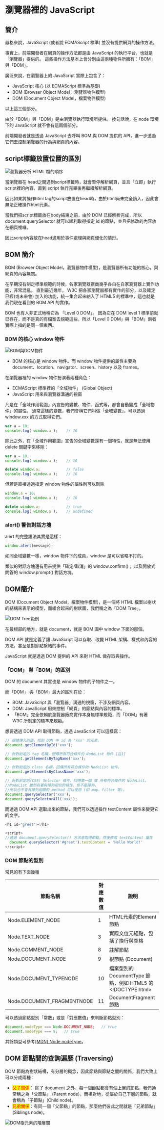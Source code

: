 # 瀏覽器裡的 JavaScript

## 簡介

嚴格來說，JavaScript (或者說 ECMAScript 標準) 並沒有提供網頁的操作方法。

事實上，前端開發者在網頁的操作方法都是由 JavaScript 的執行平台，也就是「瀏覽器」提供的。 這些操作方法基本上會分別由這兩種物件所擁有：「BOM」與「DOM」。

廣泛來說，在瀏覽器上的 JavaScript 實際上包含了：

* JavaScript 核心 (以 ECMAScript 標準為基礎)&#x20;
* BOM (Browser Object Model，瀏覽器物件模型)&#x20;
* DOM (Document Object Model，檔案物件模型)&#x20;

以上這三個部分。

由於「BOM」與「DOM」是由瀏覽器執行環境所提供。 換句話說，在 node 環境下的 JavaScript 就不會有這兩個部分。

前端開發者就是透過 JavaScript 去呼叫 BOM 與 DOM 提供的 API，進一步透過它們去控制瀏覽器的行為與網頁的內容。

## script標籤放置位置的區別

![瀏覽器分析 HTML 檔的順序](../../.gitbook/assets/webflow-min.png)

當瀏覽器在 head之間遇到script標籤時，就會暫停解析網頁，並且「立即」執行script裡的內容，直到 script 執行完畢後再繼續解析網頁。

因此如果將操作html tag的script放置在head時，由於html尚未完全讀入，因此會無法正確操作html元素。

當我們把script標籤放在body結束之前，由於 DOM 已經解析完成，所以 document.querySelector 就可以順利取得指定 id 的節點，並且把修改的內容放在網頁裡囉。

因此script內容放在head適用於事件處理與網頁優化的情形。

## BOM 簡介

BOM (Browser Object Model，瀏覽器物件模型)，是瀏覽器所有功能的核心，與網頁的內容無關。

在早期沒有制定標準規範的時候，各家瀏覽器廠商幾乎各自在自家瀏覽器上實作功能，非常混亂。 直到最近幾年， W3C 把各家瀏覽器都有實作的部分，以及確定已經(或未來會) 加入的功能，統一集合起來納入了 HTML5 的標準中，這也就是我們現在看到的 BOM API 的實作。

BOM 也有人非正式地稱它為 「Level 0 DOM」。 因為它在 DOM level 1 標準前就已存在，而不是真的有檔案去規範這些，所以「Level 0 DOM」與「BOM」兩者實際上指的是同一個東西。

### BOM 的核心 window 物件

![BOM與DOM物件](<../../.gitbook/assets/bom\_dom-min (1).png>)

* BOM 的核心是 window 物件。而 window 物件提供的屬性主要為 document、location、navigator、screen、history 以及 frames。

在瀏覽器裡的 window 物件扮演著兩種角色：

* ECMAScript 標準裡的「全域物件」 (Global Object)&#x20;
* JavaScript 用來與瀏覽器溝通的視窗

凡是在「全域作用範圍」內宣告的變數、物件、函式等，都會自動變成「全域物件」的屬性。 通常這樣的變數，我們會稱它們叫做「全域變數」，可以透過 window.xxx 的方式取得它們。

```javascript
var a = 10;
console.log( window.a );    // 10
```

除此之外，在「全域作用範圍」宣告的全域變數還有一個特性，就是無法使用 delete 關鍵字來移除：

```javascript
var a = 10;
console.log( window.a );    // 10

delete window.a;            // false
console.log( window.a );    // 10
```

但若是直接透過指定 window 物件的屬性則可以刪除

```javascript
window.a = 10;
console.log( window.a );    // 10

delete window.a;            // true
console.log( window.a );    // undefined
```

### alert() 警告對話方塊

alert 的完整語法其實是這樣：

```javascript
window.alert(message);
```

如同全域變數一樣，window 物件下的成員，window 是可以省略不打的。

類似的對話方塊還有用來提供「確定/取消」的 window.confirm() ，以及開放式問答的 window.prompt()  對話方塊。

## DOM簡介

DOM (Document Object Model，檔案物件模型)，是一個將 HTML 檔案以樹狀的結構來表示的模型，而組合起來的樹狀圖，我們稱之為「DOM Tree」。

![DOM Tree範例](../../.gitbook/assets/dom\_tree-min.png)

在最根部的地方，就是 document，就是 BOM 圖中 window 下面的那個。

DOM API 就是定義了讓 JavaScript 可以存取、改變 HTML 架構、樣式和內容的方法，甚至是對節點繫結的事件。

JavaScript 就是透過 DOM 提供的 API 來對 HTML 做存取與操作。

### 「DOM」 與「BOM」的區別

DOM 的 document 其實也是 window 物件的子物件之一。

而「DOM」 與「BOM」最大的區別在於：

* BOM: JavaScript 與「瀏覽器」溝通的視窗，不涉及網頁內容。&#x20;
* DOM: JavaScript 用來控制「網頁」的節點與內容的標準。&#x20;
* 「BOM」完全依賴於瀏覽器廠商實作本身無標準規範，而「DOM」有著 W3C 所制定的標準來規範。

想要透過 DOM API 取得節點，透過 JavaScript 可以這樣寫：

```javascript
// 根據傳入的值，找到 DOM 中 id 為 'xxx' 的元素。
document.getElementById('xxx');

// 針對給定的 tag 名稱，回傳所有符合條件的 NodeList 物件 [註1]
document.getElementsByTagName('xxx');

// 針對給定的 class 名稱，回傳所有符合條件的 NodeList 物件。
document.getElementsByClassName('xxx');

// 針對給定的(CSS) Selector 條件，回傳第一個 或 所有符合條件的 NodeList。
//NodeList 雖然有著與陣列相似的特性，但不是陣列，
//所以也不會有陣列相關的 method 可以使用 (如 map、filter 等)。
document.querySelector('xxx');
document.querySelectorAll('xxx');
```

而透過 DOM API 選取出來的節點，我們可以透過操作 textContent 屬性來變更它的文字。

```javascript
<h1 id="greet"></h1>

<script>
//透過 document.querySelector() 方法來取得節點，然後修改 textContent 屬性
  document.querySelector('#greet').textContent = 'Hello World!'
</script>
```

### DOM 節點的型別

常見的有下面幾種

| 節點名稱                        | 對應數值 | 說明                                               |
| --------------------------- | ---- | ------------------------------------------------ |
| Node.ELEMENT\_NODE          | 1    | HTML元素的Element節點                                 |
| Node.TEXT\_NODE             | 3    | 實際文位元組點，包括了換行與空格                                 |
| Node.COMMENT\_NODE          | 8    | 註解節點                                             |
| Node.DOCUMENT\_NODE         | 9    | 根節點 (Document)                                   |
| Node.DOCUMENT\_TYPENODE     | 10   | 檔案型別的 DocumentType 節點，例如 HTML5 的\<!DOCTYPE html> |
| Node.DOCUMENT\_FRAGMENTNODE | 11   | DocumentFragment 節點                              |

可以透過節點型別「常數」或是「對應數值」來判斷節點型別：

```javascript
document.nodeType === Node.DOCUMENT_NODE;   // true
document.nodeType === 9;   // true
```

其餘類型可參考[\[MDN\] Node.nodeType](https://developer.mozilla.org/en-US/docs/Web/API/Node/nodeType)。

## DOM 節點間的查詢遍歷 (Traversing)

DOM 節點為樹狀結構，有分層的概念，因此節點與節點之間的關係，我們大致上可以分成兩種：

* <mark style="color:red;">父子關係</mark>： 除了 document 之外，每一個節點都會有個上層的節點，我們通常稱之為「父節點」 (Parent node)，而相對地，從屬於自己下層的節點，就會稱為「子節點」(Child node)。
* <mark style="color:red;">兄弟關係</mark>：有同一個「父節點」的節點，那麼他們彼此之間就是「兄弟節點」(Siblings node)。

![DOM樹元素的階層關 ](../../.gitbook/assets/dom\_tree\_parent\_sibling-min.png)
